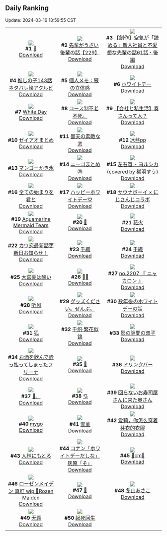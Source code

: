 ## Daily Ranking
Update: 2024-03-16 18:59:55 CST

|      |      |      |
| :----: | :----: | :----: |
| ![](https://i.pixiv.re/c/240x480/img-master/img/2024/03/14/00/00/26/116893397_p0_master1200.jpg)<br>**#1** [🖤](https://www.pixiv.net/artworks/116893397)<br>[Download](https://i.pixiv.re/img-original/img/2024/03/14/00/00/26/116893397_p0.jpg) | ![](https://i.pixiv.re/c/240x480/img-master/img/2024/03/15/19/00/24/116941542_p0_master1200.jpg)<br>**#2** [先輩がうざい後輩の話【229】](https://www.pixiv.net/artworks/116941542)<br>[Download](https://i.pixiv.re/img-original/img/2024/03/15/19/00/24/116941542_p0.jpg) | ![](https://i.pixiv.re/c/240x480/img-master/img/2024/03/14/20/31/13/116915149_p0_master1200.jpg)<br>**#3** [【創作】空気が「読める」新入社員と不愛想な先輩の話61話・後編](https://www.pixiv.net/artworks/116915149)<br>[Download](https://i.pixiv.re/img-original/img/2024/03/14/20/31/13/116915149_p0.jpg) |
| ![](https://i.pixiv.re/c/240x480/img-master/img/2024/03/14/09/51/24/116902831_p0_master1200.jpg)<br>**#4** [推しの子143話ネタバレ絵アクルビ](https://www.pixiv.net/artworks/116902831)<br>[Download](https://i.pixiv.re/img-original/img/2024/03/14/09/51/24/116902831_p0.jpg) | ![](https://i.pixiv.re/c/240x480/img-master/img/2024/03/14/06/00/09/116900021_p0_master1200.jpg)<br>**#5** [個人メモ：腋の立体感](https://www.pixiv.net/artworks/116900021)<br>[Download](https://i.pixiv.re/img-original/img/2024/03/14/06/00/09/116900021_p0.jpg) | ![](https://i.pixiv.re/c/240x480/img-master/img/2024/03/14/20/30/03/116915098_p0_master1200.jpg)<br>**#6** [ホワイトデー](https://www.pixiv.net/artworks/116915098)<br>[Download](https://i.pixiv.re/img-original/img/2024/03/14/20/30/03/116915098_p0.jpg) |
| ![](https://i.pixiv.re/c/240x480/img-master/img/2024/03/14/00/04/19/116893797_p0_master1200.jpg)<br>**#7** [White Day](https://www.pixiv.net/artworks/116893797)<br>[Download](https://i.pixiv.re/img-original/img/2024/03/14/00/04/19/116893797_p0.jpg) | ![](https://i.pixiv.re/c/240x480/img-master/img/2024/03/15/15/55/29/116910560_p0_master1200.jpg)<br>**#8** [コース制不老不死。](https://www.pixiv.net/artworks/116910560)<br>[Download](https://i.pixiv.re/img-original/img/2024/03/15/15/55/29/116910560_p0.jpg) | ![](https://i.pixiv.re/c/240x480/img-master/img/2024/03/15/12/00/13/116933845_p0_master1200.jpg)<br>**#9** [【会社と私生活】奏さんって人？](https://www.pixiv.net/artworks/116933845)<br>[Download](https://i.pixiv.re/img-original/img/2024/03/15/12/00/13/116933845_p0.jpg) |
| ![](https://i.pixiv.re/c/240x480/img-master/img/2024/03/14/19/03/53/116912571_p0_master1200.jpg)<br>**#10** [ゼイアオまとめ](https://www.pixiv.net/artworks/116912571)<br>[Download](https://i.pixiv.re/img-original/img/2024/03/14/19/03/53/116912571_p0.jpg) | ![](https://i.pixiv.re/c/240x480/img-master/img/2024/03/15/07/30/02/116930263_p0_master1200.jpg)<br>**#11** [曇天の素敵な窓](https://www.pixiv.net/artworks/116930263)<br>[Download](https://i.pixiv.re/img-original/img/2024/03/15/07/30/02/116930263_p0.jpg) | ![](https://i.pixiv.re/c/240x480/img-master/img/2024/03/15/14/02/36/116935814_p0_master1200.jpg)<br>**#12** [冰丝pp](https://www.pixiv.net/artworks/116935814)<br>[Download](https://i.pixiv.re/img-original/img/2024/03/15/14/02/36/116935814_p0.jpg) |
| ![](https://i.pixiv.re/c/240x480/img-master/img/2024/03/15/18/56/39/116941393_p0_master1200.jpg)<br>**#13** [マンゴーかき氷](https://www.pixiv.net/artworks/116941393)<br>[Download](https://i.pixiv.re/img-original/img/2024/03/15/18/56/39/116941393_p0.jpg) | ![](https://i.pixiv.re/c/240x480/img-master/img/2024/03/14/00/25/01/116894640_p0_master1200.jpg)<br>**#14** [ニーゴまとめ㉙](https://www.pixiv.net/artworks/116894640)<br>[Download](https://i.pixiv.re/img-original/img/2024/03/14/00/25/01/116894640_p0.jpg) | ![](https://i.pixiv.re/c/240x480/img-master/img/2024/03/14/00/00/08/116893315_p0_master1200.jpg)<br>**#15** [左右盲 - ヨルシカ (covered by 稀羽すう)](https://www.pixiv.net/artworks/116893315)<br>[Download](https://i.pixiv.re/img-original/img/2024/03/14/00/00/08/116893315_p0.jpg) |
| ![](https://i.pixiv.re/c/240x480/img-master/img/2024/03/15/07/18/49/116930136_p0_master1200.jpg)<br>**#16** [全ての始まりを君と](https://www.pixiv.net/artworks/116930136)<br>[Download](https://i.pixiv.re/img-original/img/2024/03/15/07/18/49/116930136_p0.jpg) | ![](https://i.pixiv.re/c/240x480/img-master/img/2024/03/15/18/30/17/116940681_p0_master1200.jpg)<br>**#17** [ハッピーホワイトデー♡](https://www.pixiv.net/artworks/116940681)<br>[Download](https://i.pixiv.re/img-original/img/2024/03/15/18/30/17/116940681_p0.jpg) | ![](https://i.pixiv.re/c/240x480/img-master/img/2024/03/14/22/22/47/116919232_p0_master1200.jpg)<br>**#18** [サウナボーイ × にじさんじコラボ](https://www.pixiv.net/artworks/116919232)<br>[Download](https://i.pixiv.re/img-original/img/2024/03/14/22/22/47/116919232_p0.jpg) |
| ![](https://i.pixiv.re/c/240x480/img-master/img/2024/03/14/00/00/20/116893372_p0_master1200.jpg)<br>**#19** [Aquamarine Mermaid Tears](https://www.pixiv.net/artworks/116893372)<br>[Download](https://i.pixiv.re/img-original/img/2024/03/14/00/00/20/116893372_p0.jpg) | ![](https://i.pixiv.re/c/240x480/img-master/img/2024/03/15/00/00/25/116922870_p0_master1200.jpg)<br>**#20** [🖤](https://www.pixiv.net/artworks/116922870)<br>[Download](https://i.pixiv.re/img-original/img/2024/03/15/00/00/25/116922870_p0.jpg) | ![](https://i.pixiv.re/c/240x480/img-master/img/2024/03/14/00/00/37/116893449_p0_master1200.jpg)<br>**#21** [花火](https://www.pixiv.net/artworks/116893449)<br>[Download](https://i.pixiv.re/img-original/img/2024/03/14/00/00/37/116893449_p0.jpg) |
| ![](https://i.pixiv.re/c/240x480/img-master/img/2024/03/15/14/32/29/116936184_p0_master1200.jpg)<br>**#22** [カワ恋最新話更新日お知らせ！](https://www.pixiv.net/artworks/116936184)<br>[Download](https://i.pixiv.re/img-original/img/2024/03/15/14/32/29/116936184_p0.jpg) | ![](https://i.pixiv.re/c/240x480/img-master/img/2024/03/14/00/04/01/116893774_p0_master1200.jpg)<br>**#23** [千織](https://www.pixiv.net/artworks/116893774)<br>[Download](https://i.pixiv.re/img-original/img/2024/03/14/00/04/01/116893774_p0.jpg) | ![](https://i.pixiv.re/c/240x480/img-master/img/2024/03/14/09/47/42/116902838_p0_master1200.jpg)<br>**#24** [千織](https://www.pixiv.net/artworks/116902838)<br>[Download](https://i.pixiv.re/img-original/img/2024/03/14/09/47/42/116902838_p0.jpg) |
| ![](https://i.pixiv.re/c/240x480/img-master/img/2024/03/14/00/02/33/116893665_p0_master1200.jpg)<br>**#25** [大富豪は醜い](https://www.pixiv.net/artworks/116893665)<br>[Download](https://i.pixiv.re/img-original/img/2024/03/14/00/02/33/116893665_p0.jpg) | ![](https://i.pixiv.re/c/240x480/img-master/img/2024/03/14/00/00/47/116893487_p0_master1200.jpg)<br>**#26** [💚💖](https://www.pixiv.net/artworks/116893487)<br>[Download](https://i.pixiv.re/img-original/img/2024/03/14/00/00/47/116893487_p0.jpg) | ![](https://i.pixiv.re/c/240x480/img-master/img/2024/03/14/21/40/54/116917646_p0_master1200.jpg)<br>**#27** [no.2207 『 ニャカロン 』](https://www.pixiv.net/artworks/116917646)<br>[Download](https://i.pixiv.re/img-original/img/2024/03/14/21/40/54/116917646_p0.jpg) |
| ![](https://i.pixiv.re/c/240x480/img-master/img/2024/03/15/00/00/13/116922817_p0_master1200.jpg)<br>**#28** [听风](https://www.pixiv.net/artworks/116922817)<br>[Download](https://i.pixiv.re/img-original/img/2024/03/15/00/00/13/116922817_p0.jpg) | ![](https://i.pixiv.re/c/240x480/img-master/img/2024/03/14/11/29/33/116902610_p0_master1200.jpg)<br>**#29** [グッズください。ぜんぶ。](https://www.pixiv.net/artworks/116902610)<br>[Download](https://i.pixiv.re/img-original/img/2024/03/14/11/29/33/116902610_p0.jpg) | ![](https://i.pixiv.re/c/240x480/img-master/img/2024/03/15/00/21/19/116923919_p0_master1200.jpg)<br>**#30** [数年後のホワイトデーの話](https://www.pixiv.net/artworks/116923919)<br>[Download](https://i.pixiv.re/img-original/img/2024/03/15/00/21/19/116923919_p0.jpg) |
| ![](https://i.pixiv.re/c/240x480/img-master/img/2024/03/15/10/45/35/116932755_p0_master1200.jpg)<br>**#31** [狐](https://www.pixiv.net/artworks/116932755)<br>[Download](https://i.pixiv.re/img-original/img/2024/03/15/10/45/35/116932755_p0.jpg) | ![](https://i.pixiv.re/c/240x480/img-master/img/2024/03/14/01/04/35/116895885_p0_master1200.jpg)<br>**#32** [千织·繁花似锦](https://www.pixiv.net/artworks/116895885)<br>[Download](https://i.pixiv.re/img-original/img/2024/03/14/01/04/35/116895885_p0.jpg) | ![](https://i.pixiv.re/c/240x480/img-master/img/2024/03/15/10/17/15/116932369_p0_master1200.jpg)<br>**#33** [影の隙間の双子](https://www.pixiv.net/artworks/116932369)<br>[Download](https://i.pixiv.re/img-original/img/2024/03/15/10/17/15/116932369_p0.jpg) |
| ![](https://i.pixiv.re/c/240x480/img-master/img/2024/03/15/17/06/40/116938688_p0_master1200.jpg)<br>**#34** [お酒を飲んで酔っ払ってしまったフリーナ](https://www.pixiv.net/artworks/116938688)<br>[Download](https://i.pixiv.re/img-original/img/2024/03/15/17/06/40/116938688_p0.jpg) | ![](https://i.pixiv.re/c/240x480/img-master/img/2024/03/15/00/00/22/116922855_p0_master1200.jpg)<br>**#35** [🔷️](https://www.pixiv.net/artworks/116922855)<br>[Download](https://i.pixiv.re/img-original/img/2024/03/15/00/00/22/116922855_p0.jpg) | ![](https://i.pixiv.re/c/240x480/img-master/img/2024/03/15/20/30/09/116944254_p0_master1200.jpg)<br>**#36** [ドリンクバー](https://www.pixiv.net/artworks/116944254)<br>[Download](https://i.pixiv.re/img-original/img/2024/03/15/20/30/09/116944254_p0.jpg) |
| ![](https://i.pixiv.re/c/240x480/img-master/img/2024/03/15/18/40/47/116941012_p0_master1200.jpg)<br>**#37** [🌸。](https://www.pixiv.net/artworks/116941012)<br>[Download](https://i.pixiv.re/img-original/img/2024/03/15/18/40/47/116941012_p0.jpg) | ![](https://i.pixiv.re/c/240x480/img-master/img/2024/03/15/01/34/10/116925938_p0_master1200.jpg)<br>**#38** [💘](https://www.pixiv.net/artworks/116925938)<br>[Download](https://i.pixiv.re/img-original/img/2024/03/15/01/34/10/116925938_p0.jpg) | ![](https://i.pixiv.re/c/240x480/img-master/img/2024/03/14/00/01/29/116893560_p0_master1200.jpg)<br>**#39** [回らないお寿司屋さんに来た奥さん](https://www.pixiv.net/artworks/116893560)<br>[Download](https://i.pixiv.re/img-original/img/2024/03/14/00/01/29/116893560_p0.jpg) |
| ![](https://i.pixiv.re/c/240x480/img-master/img/2024/03/14/01/16/14/116896171_p0_master1200.jpg)<br>**#40** [mygo](https://www.pixiv.net/artworks/116896171)<br>[Download](https://i.pixiv.re/img-original/img/2024/03/14/01/16/14/116896171_p0.jpg) | ![](https://i.pixiv.re/c/240x480/img-master/img/2024/03/14/08/44/11/116902007_p0_master1200.jpg)<br>**#41** [雲菫](https://www.pixiv.net/artworks/116902007)<br>[Download](https://i.pixiv.re/img-original/img/2024/03/14/08/44/11/116902007_p0.jpg) | ![](https://i.pixiv.re/c/240x480/img-master/img/2024/03/14/17/56/07/116910650_p0_master1200.jpg)<br>**#42** [爱莉，你怎么穿着芽衣的衣服](https://www.pixiv.net/artworks/116910650)<br>[Download](https://i.pixiv.re/img-original/img/2024/03/14/17/56/07/116910650_p0.jpg) |
| ![](https://i.pixiv.re/c/240x480/img-master/img/2024/03/15/07/15/42/116930102_p0_master1200.jpg)<br>**#43** [人林にもとる](https://www.pixiv.net/artworks/116930102)<br>[Download](https://i.pixiv.re/img-original/img/2024/03/15/07/15/42/116930102_p0.jpg) | ![](https://i.pixiv.re/c/240x480/img-master/img/2024/03/14/16/50/20/116909385_p0_master1200.jpg)<br>**#44** [コナン「ホワイトデーだしな」灰原「そ」](https://www.pixiv.net/artworks/116909385)<br>[Download](https://i.pixiv.re/img-original/img/2024/03/14/16/50/20/116909385_p0.jpg) | ![](https://i.pixiv.re/c/240x480/img-master/img/2024/03/14/20/38/32/116915404_p0_master1200.jpg)<br>**#45** [💖cm💖](https://www.pixiv.net/artworks/116915404)<br>[Download](https://i.pixiv.re/img-original/img/2024/03/14/20/38/32/116915404_p0.jpg) |
| ![](https://i.pixiv.re/c/240x480/img-master/img/2024/03/14/17/52/08/116910566_p0_master1200.jpg)<br>**#46** [ローゼンメイデン 真紅 wip 🌹Rozen Maiden](https://www.pixiv.net/artworks/116910566)<br>[Download](https://i.pixiv.re/img-original/img/2024/03/14/17/52/08/116910566_p0.jpg) | ![](https://i.pixiv.re/c/240x480/img-master/img/2024/03/14/16/16/49/116908837_p0_master1200.jpg)<br>**#47** [🐰](https://www.pixiv.net/artworks/116908837)<br>[Download](https://i.pixiv.re/img-original/img/2024/03/14/16/16/49/116908837_p0.jpg) | ![](https://i.pixiv.re/c/240x480/img-master/img/2024/03/14/10/00/01/116903005_p0_master1200.jpg)<br>**#48** [冬山あさこ](https://www.pixiv.net/artworks/116903005)<br>[Download](https://i.pixiv.re/img-original/img/2024/03/14/10/00/01/116903005_p0.jpg) |
| ![](https://i.pixiv.re/c/240x480/img-master/img/2024/03/16/18/28/31/116905096_p0_master1200.jpg)<br>**#49** [无题](https://www.pixiv.net/artworks/116905096)<br>[Download](https://i.pixiv.re/img-original/img/2024/03/16/18/28/31/116905096_p0.jpg) | ![](https://i.pixiv.re/c/240x480/img-master/img/2024/03/15/00/43/47/116924631_p0_master1200.jpg)<br>**#50** [起死回生](https://www.pixiv.net/artworks/116924631)<br>[Download](https://i.pixiv.re/img-original/img/2024/03/15/00/43/47/116924631_p0.jpg) |
|      |
